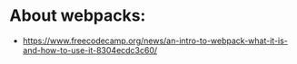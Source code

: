 # About webpacks:
- https://www.freecodecamp.org/news/an-intro-to-webpack-what-it-is-and-how-to-use-it-8304ecdc3c60/

